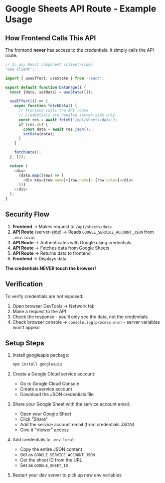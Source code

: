 # Google Sheets API Route - Example Usage

## How Frontend Calls This API

The frontend **never** has access to the credentials. It simply calls the API route:

```typescript
// In any React component (client-side)
'use client';

import { useEffect, useState } from 'react';

export default function DataPage() {
  const [data, setData] = useState([]);

  useEffect(() => {
    async function fetchData() {
      // Frontend calls the API route
      // Credentials are handled server-side only
      const res = await fetch('/api/sheets/data');
      if (res.ok) {
        const data = await res.json();
        setData(data);
      }
    }

    fetchData();
  }, []);

  return (
    <div>
      {data.map((row) => (
        <div key={row.name}>{row.name}: {row.value}</div>
      ))}
    </div>
  );
}
```

## Security Flow

1. **Frontend** → Makes request to `/api/sheets/data`
2. **API Route** (server-side) → Reads `GOOGLE_SERVICE_ACCOUNT_JSON` from `.env.local`
3. **API Route** → Authenticates with Google using credentials
4. **API Route** → Fetches data from Google Sheets
5. **API Route** → Returns data to frontend
6. **Frontend** → Displays data

**The credentials NEVER touch the browser!**

## Verification

To verify credentials are not exposed:
1. Open browser DevTools → Network tab
2. Make a request to the API
3. Check the response - you'll only see the data, not the credentials
4. Check browser console → `console.log(process.env)` - server variables won't appear

## Setup Steps

1. Install googleapis package:
   ```bash
   npm install googleapis
   ```

2. Create a Google Cloud service account:
   - Go to Google Cloud Console
   - Create a service account
   - Download the JSON credentials file

3. Share your Google Sheet with the service account email:
   - Open your Google Sheet
   - Click "Share"
   - Add the service account email (from credentials JSON)
   - Give it "Viewer" access

4. Add credentials to `.env.local`:
   - Copy the entire JSON content
   - Set as `GOOGLE_SERVICE_ACCOUNT_JSON`
   - Get the sheet ID from the URL
   - Set as `GOOGLE_SHEET_ID`

5. Restart your dev server to pick up new env variables
